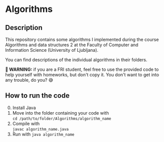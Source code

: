 # Algorithms
## Description

This repository contains some algorithms I implemented during the course Algorithms and data structures 2 at the Faculty of Computer and Information Science (University of Ljubljana).

You can find descriptions of the individual algorithms in their folders.

**🚨 WARNING:** if you are a FRI student, feel free to use the provided code to help yourself with homeworks, but don't copy it. You don't want to get into any trouble, do you? 😅

## How to run the code

0. Install Java
1. Move into the folder containing your code with <br>  `cd /path/to/folder/Algorithms/algorithm_name`
2. Compile with <br>
   `javac algorithm_name.java`
3. Run with
   `java algorithm_name`